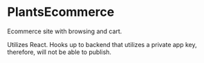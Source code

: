 # PlantsEcommerce
Ecommerce site with browsing and cart.  

Utilizes React.
Hooks up to backend that utilizes a private app key, therefore, will not be able to publish.
